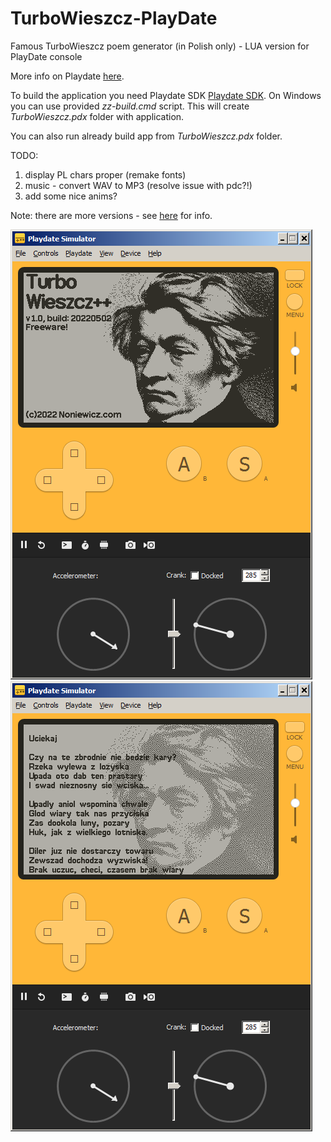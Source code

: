 # TurboWieszcz-PlayDate
Famous TurboWieszcz poem generator (in Polish only) - LUA version for PlayDate console

More info on Playdate [here](https://play.date/).

To build the application you need Playdate SDK [Playdate SDK](https://play.date/dev/).
On Windows you can use provided *zz-build.cmd* script.
This will create *TurboWieszcz.pdx* folder with application.

You can also run already build app from *TurboWieszcz.pdx* folder.

TODO:
1. display PL chars proper (remake fonts)
2. music - convert WAV to MP3 (resolve issue with pdc?!)
3. add some nice anims?

Note: there are more versions - see [here](http://noniewicz.com/product.php?l=2&key=tw) for info.

![example](/res/tw-playdate-1.png?raw=true "Example")
![example](/res/tw-playdate-2.png?raw=true "Example")

